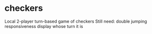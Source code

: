 # checkers
Local 2-player turn-based game of checkers
Still need:
double jumping
responsiveness
display whose turn it is